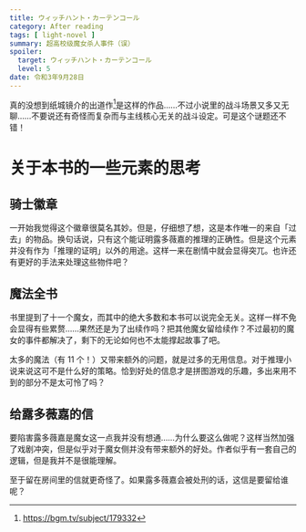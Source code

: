 ```yaml
---
title: ウィッチハント・カーテンコール
category: After reading
tags: [ light-novel ]
summary: 超高校级魔女杀人事件（误）
spoiler:
  target: ウィッチハント・カーテンコール
  level: 5
date: 令和3年9月28日
---
```


真的没想到纸城镜介的出道作[^1]是这样的作品……不过小说里的战斗场景又多又无聊……不要说还有奇怪而复杂而与主线核心无关的战斗设定。可是这个谜题还不错！

# 关于本书的一些元素的思考

## 骑士徽章

一开始我觉得这个徽章很莫名其妙。但是，仔细想了想，这是本作唯一的来自「过去」的物品。换句话说，只有这个能证明露多薇嘉的推理的正确性。但是这个元素并没有作为「推理的证明」以外的用途。这样一来在剧情中就会显得突兀。也许还有更好的手法来处理这些物件吧？

## 魔法全书

书里提到了十一个魔女，而其中的绝大多数和本书可以说完全无关。这样一样不免会显得有些累赘……果然还是为了出续作吗？把其他魔女留给续作？不过最初的魔女的事件都解决了，剩下的无论如何也不太能撑起故事了吧。

太多的魔法（有 11 个！）又带来额外的问题，就是过多的无用信息。对于推理小说来说这可不是什么好的策略。恰到好处的信息才是拼图游戏的乐趣，多出来用不到的部分不是太可怜了吗？

## 给露多薇嘉的信

要陷害露多薇嘉是魔女这一点我并没有想通……为什么要这么做呢？这样当然加强了戏剧冲突，但是似乎对于魔女侧并没有带来额外的好处。作者似乎有一套自己的逻辑，但是我并不是很能理解。

至于留在房间里的信就更奇怪了。如果露多薇嘉会被处刑的话，这信是要留给谁呢？

[^1]: https://bgm.tv/subject/179332
